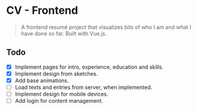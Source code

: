 # CV - Frontend

> A frontend resumé project that visualizes bits of who I am and what I have done so far. Built with Vue.js.

## Todo

- [X] Implement pages for intro, experience, education and skills.
- [X] Implement design from sketches.
- [X] Add base animations.
- [ ] Load texts and entries from server, when implemented.
- [ ] Implement design for mobile devices.
- [ ] Add login for content management.
